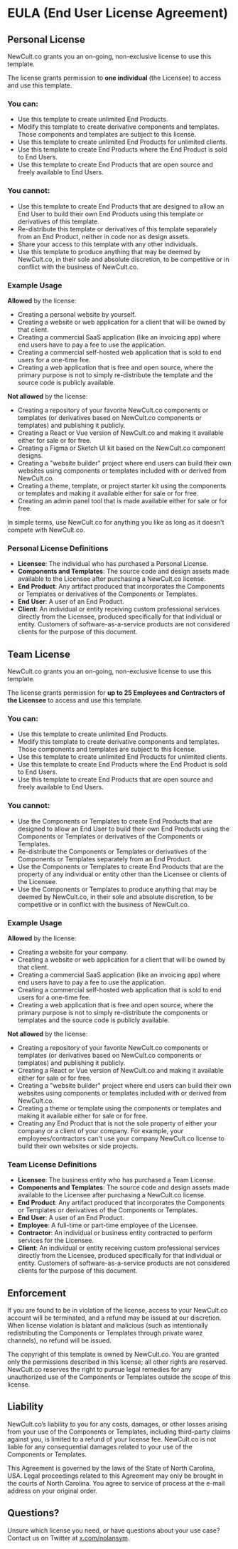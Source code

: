 # EULA (End User License Agreement)

## Personal License

NewCult.co grants you an on-going, non-exclusive license to use this template.

The license grants permission to **one individual** (the Licensee) to access and use this template.

### You **can**:

- Use this template to create unlimited End Products.
- Modify this template to create derivative components and templates. Those components and templates are subject to this license.
- Use this template to create unlimited End Products for unlimited clients.
- Use this template to create End Products where the End Product is sold to End Users.
- Use this template to create End Products that are open source and freely available to End Users.

### You **cannot**:

- Use this template to create End Products that are designed to allow an End User to build their own End Products using this template or derivatives of this template.
- Re-distribute this template or derivatives of this template separately from an End Product, neither in code nor as design assets.
- Share your access to this template with any other individuals.
- Use this template to produce anything that may be deemed by NewCult.co, in their sole and absolute discretion, to be competitive or in conflict with the business of NewCult.co.

### Example Usage

**Allowed** by the license:

- Creating a personal website by yourself.
- Creating a website or web application for a client that will be owned by that client.
- Creating a commercial SaaS application (like an invoicing app) where end users have to pay a fee to use the application.
- Creating a commercial self-hosted web application that is sold to end users for a one-time fee.
- Creating a web application that is free and open source, where the primary purpose is not to simply re-distribute the template and the source code is publicly available.

**Not allowed** by the license:

- Creating a repository of your favorite NewCult.co components or templates (or derivatives based on NewCult.co components or templates) and publishing it publicly.
- Creating a React or Vue version of NewCult.co and making it available either for sale or for free.
- Creating a Figma or Sketch UI kit based on the NewCult.co component designs.
- Creating a "website builder" project where end users can build their own websites using components or templates included with or derived from NewCult.co.
- Creating a theme, template, or project starter kit using the components or templates and making it available either for sale or for free.
- Creating an admin panel tool that is made available either for sale or for free.

In simple terms, use NewCult.co for anything you like as long as it doesn't compete with NewCult.co.

### Personal License Definitions

- **Licensee**: The individual who has purchased a Personal License.
- **Components and Templates**: The source code and design assets made available to the Licensee after purchasing a NewCult.co license.
- **End Product**: Any artifact produced that incorporates the Components or Templates or derivatives of the Components or Templates.
- **End User**: A user of an End Product.
- **Client**: An individual or entity receiving custom professional services directly from the Licensee, produced specifically for that individual or entity. Customers of software-as-a-service products are not considered clients for the purpose of this document.

## Team License

NewCult.co grants you an on-going, non-exclusive license to use this template.

The license grants permission for **up to 25 Employees and Contractors of the Licensee** to access and use this template.

### You **can**:

- Use this template to create unlimited End Products.
- Modify this template to create derivative components and templates. Those components and templates are subject to this license.
- Use this template to create unlimited End Products for unlimited clients.
- Use this template to create End Products where the End Product is sold to End Users.
- Use this template to create End Products that are open source and freely available to End Users.

### You **cannot**:

- Use the Components or Templates to create End Products that are designed to allow an End User to build their own End Products using the Components or Templates or derivatives of the Components or Templates.
- Re-distribute the Components or Templates or derivatives of the Components or Templates separately from an End Product.
- Use the Components or Templates to create End Products that are the property of any individual or entity other than the Licensee or clients of the Licensee.
- Use the Components or Templates to produce anything that may be deemed by NewCult.co, in their sole and absolute discretion, to be competitive or in conflict with the business of NewCult.co.

### Example Usage

**Allowed** by the license:

- Creating a website for your company.
- Creating a website or web application for a client that will be owned by that client.
- Creating a commercial SaaS application (like an invoicing app) where end users have to pay a fee to use the application.
- Creating a commercial self-hosted web application that is sold to end users for a one-time fee.
- Creating a web application that is free and open source, where the primary purpose is not to simply re-distribute the components or templates and the source code is publicly available.

**Not allowed** by the license:

- Creating a repository of your favorite NewCult.co components or templates (or derivatives based on NewCult.co components or templates) and publishing it publicly.
- Creating a React or Vue version of NewCult.co and making it available either for sale or for free.
- Creating a "website builder" project where end users can build their own websites using components or templates included with or derived from NewCult.co.
- Creating a theme or template using the components or templates and making it available either for sale or for free.
- Creating any End Product that is not the sole property of either your company or a client of your company. For example, your employees/contractors can't use your company NewCult.co license to build their own websites or side projects.

### Team License Definitions

- **Licensee**: The business entity who has purchased a Team License.
- **Components and Templates**: The source code and design assets made available to the Licensee after purchasing a NewCult.co license.
- **End Product**: Any artifact produced that incorporates the Components or Templates or derivatives of the Components or Templates.
- **End User**: A user of an End Product.
- **Employee**: A full-time or part-time employee of the Licensee.
- **Contractor**: An individual or business entity contracted to perform services for the Licensee.
- **Client**: An individual or entity receiving custom professional services directly from the Licensee, produced specifically for that individual or entity. Customers of software-as-a-service products are not considered clients for the purpose of this document.

## Enforcement

If you are found to be in violation of the license, access to your NewCult.co account will be terminated, and a refund may be issued at our discretion. When license violation is blatant and malicious (such as intentionally redistributing the Components or Templates through private warez channels), no refund will be issued.

The copyright of this template is owned by NewCult.co. You are granted only the permissions described in this license; all other rights are reserved. NewCult.co reserves the right to pursue legal remedies for any unauthorized use of the Components or Templates outside the scope of this license.

## Liability

NewCult.co’s liability to you for any costs, damages, or other losses arising from your use of the Components or Templates, including third-party claims against you, is limited to a refund of your license fee. NewCult.co is not liable for any consequential damages related to your use of the Components or Templates.

This Agreement is governed by the laws of the State of North Carolina, USA. Legal proceedings related to this Agreement may only be brought in the courts of North Carolina. You agree to service of process at the e-mail address on your original order.

## Questions?

Unsure which license you need, or have questions about your use case? Contact us on Twitter at [x.com/nolansym](https://x.com/nolansym).